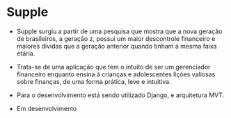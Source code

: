 # Supple

* Supple surgiu a partir de uma pesquisa que mostra que a nova geração de brasileiros, a geração z, possui um maior descontrole financeiro e maiores dívidas que a geração anterior quando tinham a mesma faixa etária.

* Trata-se de uma aplicação que tem o intuito de ser um gerenciador financeiro enquanto ensina à crianças e adolescentes lições valiosas sobre finanças, de uma forma prática, leve e intuitiva.

* Para o desenvolvimento está sendo utilizado Django, e arquitetura MVT.

* Em desenvolvimento
